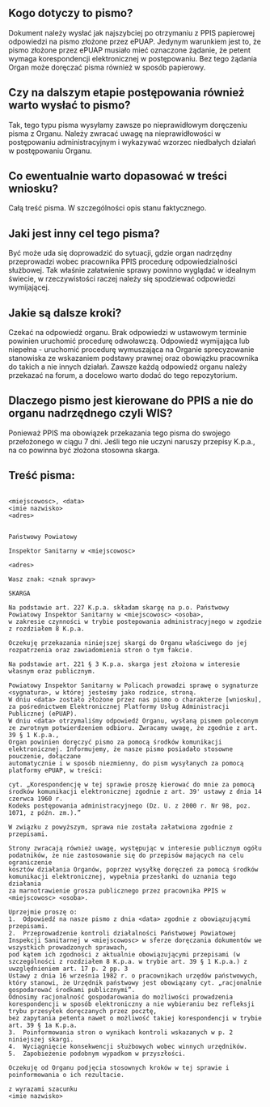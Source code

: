## Kogo dotyczy to pismo?
Dokument należy wysłać jak najszybciej po otrzymaniu z PPIS papierowej odpowiedzi na pismo złożone przez ePUAP. Jedynym warunkiem jest to, że pismo złożone przez ePUAP musiało mieć oznaczone żądanie, że petent wymaga korespondencji elektronicznej w postępowaniu. Bez tego żądania Organ może doręczać pisma również w sposób papierowy.

## Czy na dalszym etapie postępowania również warto wysłać to pismo?
Tak, tego typu pisma wysyłamy zawsze po nieprawidłowym doręczeniu pisma z Organu. Należy zwracać uwagę na nieprawidłowości w postępowaniu administracyjnym i wykazywać wzorzec niedbałych działań w postępowaniu Organu.

## Co ewentualnie warto dopasować w treści wniosku?
Całą treść pisma. W szczególności opis stanu faktycznego.

## Jaki jest inny cel tego pisma?
Być może uda się doprowadzić do sytuacji, gdzie organ nadrzędny przeprowadzi wobec pracownika PPIS procedurę odpowiedzialności służbowej. Tak właśnie załatwienie sprawy powinno wyglądać w idealnym świecie, w rzeczywistości raczej należy się spodziewać odpowiedzi wymijającej.

## Jakie są dalsze kroki?
Czekać na odpowiedź organu. Brak odpowiedzi w ustawowym terminie powinien uruchomić procedurę odwoławczą. Odpowiedź wymijająca lub niepełna - uruchomić procedurę wymuszająca na Organie sprecyzowanie stanowiska ze wskazaniem podstawy prawnej oraz obowiązku pracownika do takich a nie innych działań. Zawsze każdą odpowiedź organu należy przekazać na forum, a docelowo warto dodać do tego repozytorium.

## Dlaczego pismo jest kierowane do PPIS a nie do organu nadrzędnego czyli WIS?
Ponieważ PPIS ma obowiązek przekazania tego pisma do swojego przełożonego w ciągu 7 dni. Jeśli tego nie uczyni naruszy przepisy K.p.a., na co powinna być złożona stosowna skarga.

## Treść pisma:
```
                                                                <miejscowosc>, <data>
<imie nazwisko>
<adres>

                                                                Państwowy Powiatowy
                                                                Inspektor Sanitarny w <miejscowosc>
                                                                <adres>

Wasz znak: <znak sprawy>

SKARGA

Na podstawie art. 227 K.p.a. składam skargę na p.o. Państwowy Powiatowy Inspektor Sanitarny w <miejscowosc> <osoba>, 
w zakresie czynności w trybie postepowania administracyjnego w zgodzie z rozdziałem 8 K.p.a.

Oczekuję przekazania niniejszej skargi do Organu właściwego do jej rozpatrzenia oraz zawiadomienia stron o tym fakcie.

Na podstawie art. 221 § 3 K.p.a. skarga jest złożona w interesie własnym oraz publicznym. 

Powiatowy Inspektor Sanitarny w Policach prowadzi sprawę o sygnaturze <sygnatura>, w której jesteśmy jako rodzice, stroną. 
W dniu <data> zostało złożone przez nas pismo o charakterze [wniosku], za pośrednictwem Elektronicznej Platformy Usług Administracji Publicznej (ePUAP). 
W dniu <data> otrzymaliśmy odpowiedź Organu, wysłaną pismem poleconym ze zwrotnym potwierdzeniem odbioru. Zwracamy uwagę, że zgodnie z art. 39 § 1 K.p.a., 
Organ powinien doręczyć pismo za pomocą środków komunikacji elektronicznej. Informujemy, że nasze pismo posiadało stosowne pouczenie, dołączane 
automatycznie i w sposób niezmienny, do pism wysyłanych za pomocą platformy ePUAP, w treści:

cyt. „Korespondencję w tej sprawie proszę kierować do mnie za pomocą środków komunikacji elektronicznej zgodnie z art. 39' ustawy z dnia 14 czerwca 1960 r. 
Kodeks postępowania administracyjnego (Dz. U. z 2000 r. Nr 98, poz. 1071, z późn. zm.).”

W związku z powyższym, sprawa nie została załatwiona zgodnie z przepisami.

Strony zwracają również uwagę, występując w interesie publicznym ogółu podatników, że nie zastosowanie się do przepisów mających na celu ograniczenie 
kosztów działania Organów, poprzez wysyłkę doręczeń za pomocą środków komunikacji elektronicznej, wypełnia przesłanki do uznania tego działania 
za marnotrawienie grosza publicznego przez pracownika PPIS w <miejscowosc> <osoba>.

Uprzejmie proszę o:
1.	Odpowiedź na nasze pismo z dnia <data> zgodnie z obowiązującymi przepisami.
2.	Przeprowadzenie kontroli działalności Państwowej Powiatowej Inspekcji Sanitarnej w <miejscowosc> w sferze doręczania dokumentów we wszystkich prowadzonych sprawach, 
pod kątem ich zgodności z aktualnie obowiązującymi przepisami (w szczególności z rozdziałem 8 K.p.a. w trybie art. 39 § 1 K.p.a.) z uwzględnieniem art. 17 p. 2 pp. 3 
Ustawy z dnia 16 września 1982 r. o pracownikach urzędów państwowych, który stanowi, że Urzędnik państwowy jest obowiązany cyt. „racjonalnie gospodarować środkami publicznymi”. 
Odnosimy racjonalność gospodarowania do możliwości prowadzenia korespondencji w sposób elektroniczny a nie wybieraniu bez refleksji trybu przesyłek doręczanych przez pocztę, 
bez zapytania petenta nawet o możliwość takiej korespondencji w trybie art. 39 § 1a K.p.a.
3.	Poinformowania stron o wynikach kontroli wskazanych w p. 2 niniejszej skargi.
4.	Wyciągnięcie konsekwencji służbowych wobec winnych urzędników.
5.	Zapobieżenie podobnym wypadkom w przyszłości.

Oczekuję od Organu podjęcia stosownych kroków w tej sprawie i poinformowania o ich rezultacie.

z wyrazami szacunku
<imie nazwisko>
```
